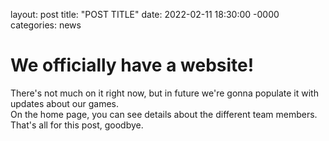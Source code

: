 layout: post
title: "POST TITLE"
date: 2022-02-11 18:30:00 -0000
categories: news
# We officially have a website!
There's not much on it right now, but in future we're gonna populate it with updates about our games.  
On the home page, you can see details about the different team members.
That's all for this post, goodbye.